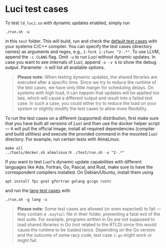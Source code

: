 Luci test cases
===============

To test `ld_luci.so` with dynamic updates enabled, simply run

    ./run.sh -u

in this `test` folder.
This will build, run and check the [default test cases](test/default) with your systems C/C++ compiler.
You can specify the test cases (directory names) as arguments and regex, e.g., `1-fork 1-ifunc "2-.*"`.
To use LLVM, append the `-c CLANG` flag.
Omit `-u` to run *Luci* without dynamic updates.
In case you want to see internals of *Luci*, append `-o -v 6` to show the debug output.
Parameter `-h` will list all available options.

> **Please note:** When testing dynamic updates, the shared libraries are executed after a specific time.
> Since we try to reduce the runtime of the test cases, we have only little margin for scheduling delays.
> On systems with high load, it can happen that updates will be applied too late, which will cause a different output and result into a failed test case.
> In such a case, you could either try to reduce the load on your system or slightly modify the test cases to allow more flexibility.

To run the test cases on a different (supported) distribution, first make sure that you have built all versions of *Luci* and then use the docker helper script — it will pull the official image, install all required dependencies (compiler and build utilities) and execute the provided command in the mounted *Luci* directory.
For example, run certain tests with AlmaLinux:

    make all
    ../tools/docker.sh almalinux:9 ./test/run.sh -u "2-.*"

If you want to test *Luci*'s dynamic update capabilities with different languages like Ada, Fortran, Go, Pascal, and Rust, make sure to have the correspondent compilers installed.
On Debian/Ubuntu, install them using

    apt install fpc gnat gfortran golang gccgo rustc

and run the [lang test cases](test/lang) with

    ./run.sh -g lang -u

> **Please note:** Some test cases are allowed (or even expected) to fail — they contain a `.mayfail` file in their folder, preventing a fatal exit of the test suite.
> For example, programs written in Go are not supposed to load shared libraries in Go (not related to the RTLD) since this would cause the runtime to be loaded twice. Depending on the Go version and the outcome of some racy code, test case `1-go` might work or might fail.
